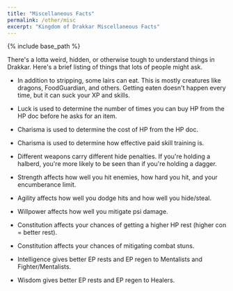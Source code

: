 ```yaml
---
title: "Miscellaneous Facts"
permalink: /other/misc
excerpt: "Kingdom of Drakkar Miscellaneous Facts"
---
```


{% include base_path %}

There's a lotta weird, hidden, or otherwise tough to understand things in Drakkar. Here's a brief listing of things that lots of people might ask.

* In addition to stripping, some lairs can eat. This is mostly creatures like dragons, FoodGuardian, and others. Getting eaten doesn't happen every time, but it can suck your XP and skills.

* Luck is used to determine the number of times you can buy HP from the HP doc before he asks for an item.

* Charisma is used to determine the cost of HP from the HP doc.

* Charisma is used to determine how effective paid skill training is.

* Different weapons carry different hide penalties. If you're holding a halberd, you're more likely to be seen than if you're holding a dagger.

* Strength affects how well you hit enemies, how hard you hit, and your encumberance limit.

* Agility affects how well you dodge hits and how well you hide/steal.

* Willpower affects how well you mitigate psi damage.

* Constitution affects your chances of getting a higher HP rest (higher con = better rest).

* Constitution affects your chances of mitigating combat stuns.

* Intelligence gives better EP rests and EP regen to Mentalists and Fighter/Mentalists.

* Wisdom gives better EP rests and EP regen to Healers.
